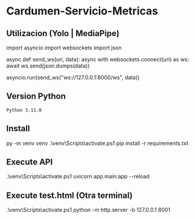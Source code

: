 # Cardumen-Servicio-Metricas



## Utilizacion (Yolo | MediaPipe)
import asyncio
import websockets
import json

async def send_ws(uri, data):
    async with websockets.connect(uri) as ws:
        await ws.send(json.dumps(data))


asyncio.run(send_ws("ws://127.0.0.1:8000/ws", data))


## Version Python
    Python 3.11.0
## Install
py -m venv venv
.\venv\Scripts\activate.ps1
pip install -r requirements.txt

## Execute API
.\venv\Scripts\activate.ps1
uvicorn app.main:app --reload    


## Execute test.html (Otra terminal)
.\venv\Scripts\activate.ps1
python -m http.server -b 127.0.0.1 8001 

